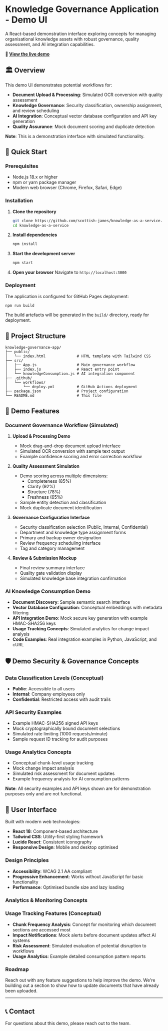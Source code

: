 # Knowledge Governance Application - Demo UI

A React-based demonstration interface exploring concepts for managing organisational knowledge assets with robust governance, quality assessment, and AI integration capabilities.

**🔗 [View the live demo](https://scottish-james.github.io/knowledge-as-a-service/)**

## 🏛️ Overview

This demo UI demonstrates potential workflows for:
- **Document Upload & Processing**: Simulated OCR conversion with quality assessment
- **Knowledge Governance**: Security classification, ownership assignment, and review scheduling
- **AI Integration**: Conceptual vector database configuration and API key generation
- **Quality Assurance**: Mock document scoring and duplicate detection

**Note**: This is a demonstration interface with simulated functionality.

## 🚀 Quick Start

### Prerequisites

- Node.js 18.x or higher
- npm or yarn package manager
- Modern web browser (Chrome, Firefox, Safari, Edge)

### Installation

1. **Clone the repository**
   ```bash
   git clone https://github.com/scottish-james/knowledge-as-a-service.git
   cd knowledge-as-a-service
   ```

2. **Install dependencies**
   ```bash
   npm install
   ```

3. **Start the development server**
   ```bash
   npm start
   ```

4. **Open your browser**
   Navigate to `http://localhost:3000`

### Deployment

The application is configured for GitHub Pages deployment:

```bash
npm run build
```

The build artefacts will be generated in the `build/` directory, ready for deployment.

## 📁 Project Structure

```
knowledge-governance-app/
├── public/
│   └── index.html              # HTML template with Tailwind CSS
├── src/
│   ├── App.js                  # Main governance workflow
│   ├── index.js                # React entry point
│   └── knowledgeConsumption.js # AI integration component
├── .github/
│   └── workflows/
│       └── deploy.yml          # GitHub Actions deployment
├── package.json                # Project configuration
└── README.md                   # This file
```

## 🔧 Demo Features

### Document Governance Workflow (Simulated)

1. **Upload & Processing Demo**
    - Mock drag-and-drop document upload interface
    - Simulated OCR conversion with sample text output
    - Example confidence scoring and error correction workflow

2. **Quality Assessment Simulation**
    - Demo scoring across multiple dimensions:
        - Completeness (85%)
        - Clarity (92%)
        - Structure (78%)
        - Freshness (65%)
    - Sample entity detection and classification
    - Mock duplicate document identification

3. **Governance Configuration Interface**
    - Security classification selection (Public, Internal, Confidential)
    - Department and knowledge type assignment forms
    - Primary and backup owner designation
    - Review frequency scheduling interface
    - Tag and category management

4. **Review & Submission Mockup**
    - Final review summary interface
    - Quality gate validation display
    - Simulated knowledge base integration confirmation

### AI Knowledge Consumption Demo

- **Document Discovery**: Sample semantic search interface
- **Vector Database Configuration**: Conceptual embeddings with metadata filtering
- **API Integration Demo**: Mock secure key generation with example HMAC-SHA256 keys
- **Usage Tracking Concepts**: Simulated analytics for change impact analysis
- **Code Examples**: Real integration examples in Python, JavaScript, and cURL

## 🛡️ Demo Security & Governance Concepts

### Data Classification Levels (Conceptual)

- **Public**: Accessible to all users
- **Internal**: Company employees only
- **Confidential**: Restricted access with audit trails

### API Security Examples

- Example HMAC-SHA256 signed API keys
- Mock cryptographically bound document selections
- Simulated rate limiting (1000 requests/minute)
- Sample request ID tracking for audit purposes

### Usage Analytics Concepts

- Conceptual chunk-level usage tracking
- Mock change impact analysis
- Simulated risk assessment for document updates
- Example frequency analysis for AI consumption patterns

**Note**: All security examples and API keys shown are for demonstration purposes only and are not functional.

## 🎨 User Interface

Built with modern web technologies:
- **React 18**: Component-based architecture
- **Tailwind CSS**: Utility-first styling framework
- **Lucide React**: Consistent iconography
- **Responsive Design**: Mobile and desktop optimised

### Design Principles

- **Accessibility**: WCAG 2.1 AA compliant
- **Progressive Enhancement**: Works without JavaScript for basic functionality
- **Performance**: Optimised bundle size and lazy loading



### Analytics & Monitoring Concepts

### Usage Tracking Features (Conceptual)

- **Chunk Frequency Analysis**: Concept for monitoring which document sections are accessed most
- **Impact Notifications**: Mock alerts before document updates affect AI systems
- **Risk Assessment**: Simulated evaluation of potential disruption to workflows
- **Usage Analytics**: Example detailed consumption pattern reports


### Roadmap

Reach out with any feature suggestions to help improve the demo. We're building out a section to show how to update documents that have already been uploaded.

---

## 📞 Contact

For questions about this demo, please reach out to the team.